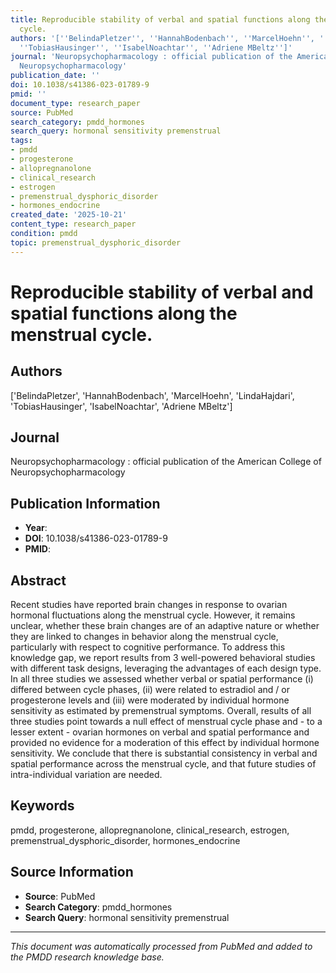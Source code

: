 ```yaml
---
title: Reproducible stability of verbal and spatial functions along the menstrual
  cycle.
authors: '[''BelindaPletzer'', ''HannahBodenbach'', ''MarcelHoehn'', ''LindaHajdari'',
  ''TobiasHausinger'', ''IsabelNoachtar'', ''Adriene MBeltz'']'
journal: 'Neuropsychopharmacology : official publication of the American College of
  Neuropsychopharmacology'
publication_date: ''
doi: 10.1038/s41386-023-01789-9
pmid: ''
document_type: research_paper
source: PubMed
search_category: pmdd_hormones
search_query: hormonal sensitivity premenstrual
tags:
- pmdd
- progesterone
- allopregnanolone
- clinical_research
- estrogen
- premenstrual_dysphoric_disorder
- hormones_endocrine
created_date: '2025-10-21'
content_type: research_paper
condition: pmdd
topic: premenstrual_dysphoric_disorder
---
```


# Reproducible stability of verbal and spatial functions along the menstrual cycle.

## Authors
['BelindaPletzer', 'HannahBodenbach', 'MarcelHoehn', 'LindaHajdari', 'TobiasHausinger', 'IsabelNoachtar', 'Adriene MBeltz']

## Journal
Neuropsychopharmacology : official publication of the American College of Neuropsychopharmacology

## Publication Information
- **Year**: 
- **DOI**: 10.1038/s41386-023-01789-9
- **PMID**: 

## Abstract
Recent studies have reported brain changes in response to ovarian hormonal fluctuations along the menstrual cycle. However, it remains unclear, whether these brain changes are of an adaptive nature or whether they are linked to changes in behavior along the menstrual cycle, particularly with respect to cognitive performance. To address this knowledge gap, we report results from 3 well-powered behavioral studies with different task designs, leveraging the advantages of each design type. In all three studies we assessed whether verbal or spatial performance (i) differed between cycle phases, (ii) were related to estradiol and / or progesterone levels and (iii) were moderated by individual hormone sensitivity as estimated by premenstrual symptoms. Overall, results of all three studies point towards a null effect of menstrual cycle phase and - to a lesser extent - ovarian hormones on verbal and spatial performance and provided no evidence for a moderation of this effect by individual hormone sensitivity. We conclude that there is substantial consistency in verbal and spatial performance across the menstrual cycle, and that future studies of intra-individual variation are needed.

## Keywords
pmdd, progesterone, allopregnanolone, clinical_research, estrogen, premenstrual_dysphoric_disorder, hormones_endocrine

## Source Information
- **Source**: PubMed
- **Search Category**: pmdd_hormones
- **Search Query**: hormonal sensitivity premenstrual

---
*This document was automatically processed from PubMed and added to the PMDD research knowledge base.*
